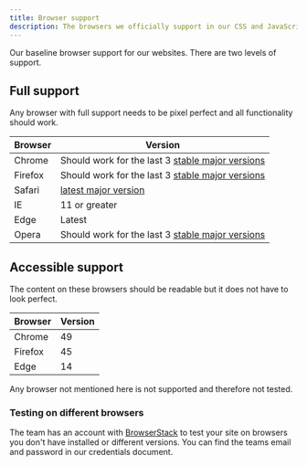 ```yaml
---
title: Browser support
description: The browsers we officially support in our CSS and JavaScript
---
```


Our baseline browser support for our websites. There are two levels of support.

## Full support

Any browser with full support needs to be pixel perfect and all functionality should work.

| Browser | Version                                                                                                  |
| ------- | -------------------------------------------------------------------------------------------------------- |
| Chrome  | Should work for the last 3 [stable major versions](https://www.chromestatus.com/features/schedule)       |
| Firefox | Should work for the last 3 [stable major versions](https://wiki.mozilla.org/Release_Management/Calendar) |
| Safari  | [latest major version](https://developer.apple.com/safari/technology-preview/release-notes)              |
| IE      | 11 or greater                                                                                            |
| Edge    | Latest                                                                                                   |
| Opera   | Should work for the last 3 [stable major versions](https://www.opera.com/docs/history/#history)          |

## Accessible support

The content on these browsers should be readable but it does not have to look perfect.

| Browser | Version |
| ------- | ------- |
| Chrome  | 49      |
| Firefox | 45      |
| Edge    | 14      |

Any browser not mentioned here is not supported and therefore not tested.

### Testing on different browsers

The team has an account with [BrowserStack](https://www.browserstack.com) to test your site on browsers you don't have installed or different versions. You can find the teams email and password in our credentials document.
